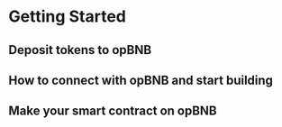 # Getting Started
## Deposit tokens to opBNB
## How to connect with opBNB and start building
## Make your smart contract on opBNB